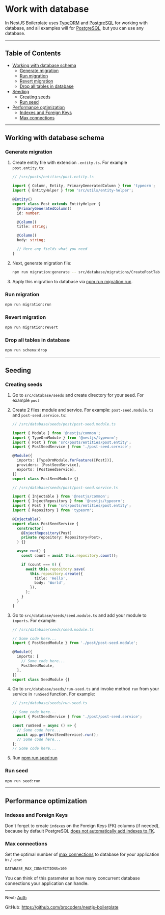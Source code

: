 # Work with database

In NestJS Boilerplate uses [TypeORM](https://www.npmjs.com/package/typeorm) and [PostgreSQL](https://www.postgresql.org/) for working with database, and all examples will for [PostgreSQL](https://www.postgresql.org/), but you can use any database.

---

## Table of Contents

- [Working with database schema](#working-with-database-schema)
  - [Generate migration](#generate-migration)
  - [Run migration](#run-migration)
  - [Revert migration](#revert-migration)
  - [Drop all tables in database](#drop-all-tables-in-database)
- [Seeding](#seeding)
  - [Creating seeds](#creating-seeds)
  - [Run seed](#run-seed)
- [Performance optimization](#performance-optimization)
  - [Indexes and Foreign Keys](#indexes-and-foreign-keys)
  - [Max connections](#max-connections)

---

## Working with database schema

### Generate migration

1. Create entity file with extension `.entity.ts`. For example `post.entity.ts`:

    ```ts
    // /src/posts/entities/post.entity.ts

    import { Column, Entity, PrimaryGeneratedColumn } from 'typeorm';
    import { EntityHelper } from 'src/utils/entity-helper';

    @Entity()
    export class Post extends EntityHelper {
      @PrimaryGeneratedColumn()
      id: number;

      @Column()
      title: string;

      @Column()
      body: string;

      // Here any fields what you need
    }
    ```

1. Next, generate migration file:

    ```bash
    npm run migration:generate -- src/database/migrations/CreatePostTable
    ```

1. Apply this migration to database via [npm run migration:run](#run-migration).

### Run migration

```bash
npm run migration:run
```

### Revert migration

```bash
npm run migration:revert
```

### Drop all tables in database

```bash
npm run schema:drop
```

---

## Seeding

### Creating seeds

1. Go to `src/database/seeds` and create directory for your seed. For example `post`
1. Create 2 files: module and service. For example: `post-seed.module.ts` and `post-seed.service.ts`:

    ```ts
    // /src/database/seeds/post/post-seed.module.ts

    import { Module } from '@nestjs/common';
    import { TypeOrmModule } from '@nestjs/typeorm';
    import { Post } from 'src/posts/entities/post.entity';
    import { PostSeedService } from './post-seed.service';

    @Module({
      imports: [TypeOrmModule.forFeature([Post])],
      providers: [PostSeedService],
      exports: [PostSeedService],
    })
    export class PostSeedModule {}
    ```

    ```ts
    // /src/database/seeds/post/post-seed.service.ts

    import { Injectable } from '@nestjs/common';
    import { InjectRepository } from '@nestjs/typeorm';
    import { Post } from 'src/posts/entities/post.entity';
    import { Repository } from 'typeorm';

    @Injectable()
    export class PostSeedService {
      constructor(
        @InjectRepository(Post)
        private repository: Repository<Post>,
      ) {}

      async run() {
        const count = await this.repository.count();

        if (count === 0) {
          await this.repository.save(
            this.repository.create({
              title: 'Hello',
              body: 'World',
            }),
          );
        }
      }
    }
    ```

1. Go to `src/database/seeds/seed.module.ts` and add your module to `imports`. For example:

    ```ts
    // /src/database/seeds/seed.module.ts

    // Some code here...
    import { PostSeedModule } from './post/post-seed.module';

    @Module({
      imports: [
        // Some code here...
        PostSeedModule,
      ],
    })
    export class SeedModule {}
    ```

1. Go to `src/database/seeds/run-seed.ts` and invoke method `run` from your service in `runSeed` function. For example:

    ```ts
    // /src/database/seeds/run-seed.ts

    // Some code here...
    import { PostSeedService } from './post/post-seed.service';

    const runSeed = async () => {
      // Some code here...
      await app.get(PostSeedService).run();
      // Some code here...
    };
    // Some code here...
    ```

1. Run [npm run seed:run](#run-seed)

### Run seed

```bash
npm run seed:run
```

---

## Performance optimization

### Indexes and Foreign Keys

Don't forget to create `indexes` on the Foreign Keys (FK) columns (if needed), because by default PostgreSQL [does not automatically add indexes to FK](https://stackoverflow.com/a/970605/18140714).

### Max connections

Set the optimal number of [max connections](https://node-postgres.com/apis/pool) to database for your application in `/.env`:

```txt
DATABASE_MAX_CONNECTIONS=100
```

You can think of this parameter as how many concurrent database connections your application can handle.

---

Next: [Auth](auth.md)

GitHub: https://github.com/brocoders/nestjs-boilerplate